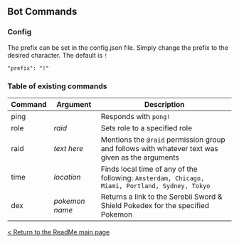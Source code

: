 ## Bot Commands

### Config

The prefix can be set in the config.json file. Simply change the prefix to the desired character. The default is `!`

```"prefix": "!"```

### Table of existing commands

| Command | Argument | Description |  
|-|-|-|  
| ping | | Responds with `pong!` |
| role | *raid* | Sets role to a specified role |  
| raid | *text here* | Mentions the `@raid` permission group and follows with whatever text was given as the arguments |  
| time | *location* | Finds local time of any of the following: ```Amsterdam, Chicago, Miami, Portland, Sydney, Tokyo``` |  
| dex | *pokemon name* | Returns a link to the Serebii Sword & Shield Pokedex for the specified Pokemon |

[< Return to the ReadMe main page](./README.MD)